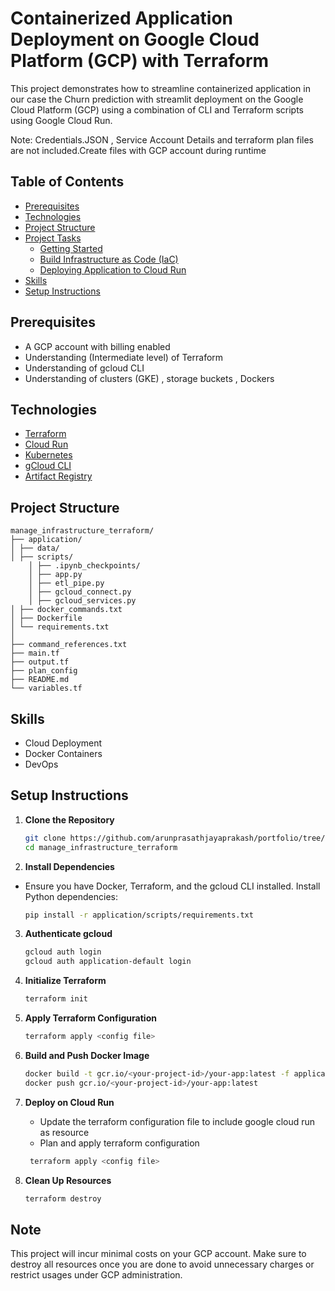# Containerized Application Deployment on Google Cloud Platform (GCP) with Terraform

This project demonstrates how to streamline containerized application in our case the Churn prediction with streamlit
deployment on the Google Cloud Platform (GCP) using a combination of CLI and Terraform scripts using Google Cloud Run.

Note: Credentials.JSON , Service Account Details and terraform plan files are not included.Create
files with GCP account during runtime

## Table of Contents
- [Prerequisites](#prerequisites)
- [Technologies](#technologies)
- [Project Structure](#project-structure)
- [Project Tasks](#project-tasks)
  - [Getting Started](#getting-started)
  - [Build Infrastructure as Code (IaC)](#build-infrastructure-as-code-iac)
  - [Deploying Application to Cloud Run](#deploying-application-to-cloud-run)
- [Skills](#skills)
- [Setup Instructions](#setup-instructions)

## Prerequisites
- A GCP account with billing enabled
- Understanding (Intermediate level) of Terraform
- Understanding of gcloud CLI
- Understanding of clusters (GKE) , storage buckets , Dockers 

## Technologies
- [Terraform](https://www.terraform.io/)
- [Cloud Run](https://cloud.google.com/run)
- [Kubernetes](https://kubernetes.io/)
- [gCloud CLI](https://cloud.google.com/sdk/gcloud)
- [Artifact Registry](https://cloud.google.com/artifact-registry)

## Project Structure
````
manage_infrastructure_terraform/
├── application/
│ ├── data/
│ ├── scripts/
    │ ├── .ipynb_checkpoints/
    │ ├── app.py
    │ ├── etl_pipe.py
    │ ├── gcloud_connect.py
    │ ├── gcloud_services.py
│ ├── docker_commands.txt
│ ├── Dockerfile
│ └── requirements.txt
│
├── command_references.txt
├── main.tf
├── output.tf
├── plan_config
├── README.md
└── variables.tf
````

## Skills
- Cloud Deployment
- Docker Containers
- DevOps

## Setup Instructions
1. **Clone the Repository**
    ```sh
    git clone https://github.com/arunprasathjayaprakash/portfolio/tree/b579b694fa86b5902fdcefb94dffc8b3eca91316/manage_infrastructure_terraform
    cd manage_infrastructure_terraform
    ```

2. **Install Dependencies**
- Ensure you have Docker, Terraform, and the gcloud CLI installed. Install Python dependencies:
    ```sh
    pip install -r application/scripts/requirements.txt
    ```

3. **Authenticate gcloud**
    ```sh
    gcloud auth login
    gcloud auth application-default login
    ```

4. **Initialize Terraform**
    ```sh
    terraform init
    ```

5. **Apply Terraform Configuration**
    ```sh
    terraform apply <config file>
    ```

6. **Build and Push Docker Image**
    ```sh
    docker build -t gcr.io/<your-project-id>/your-app:latest -f application/scripts/Dockerfile .
    docker push gcr.io/<your-project-id>/your-app:latest
    ```

7. **Deploy on Cloud Run**
    - Update the terraform configuration file to include google cloud run as resource
    - Plan and apply terraform configuration
   ```sh
    terraform apply <config file>
    ```


8. **Clean Up Resources**
    ```sh
    terraform destroy
    ```

## Note
This project will incur minimal costs on your GCP account. Make sure to destroy all resources once you are done to 
avoid unnecessary charges or restrict usages under GCP administration.
